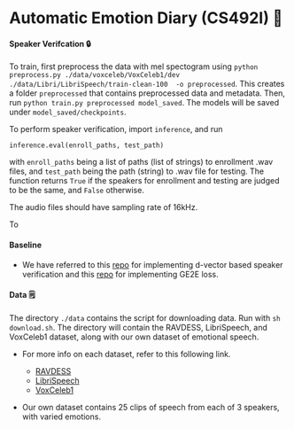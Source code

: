 # Automatic Emotion Diary (CS492I) 📖
#### Speaker Verifcation 🔒

To train, first preprocess the data with mel spectogram using `python preprocess.py ./data/voxceleb/VoxCeleb1/dev ./data/Libri/LibriSpeech/train-clean-100  -o preprocessed`. This creates a folder `preprocessed` that contains preprocessed data and metadata.
Then, run `python train.py preprocessed model_saved`. The models will be saved under `model_saved/checkpoints`.

To perform speaker verification, import `inference`, and run
```
inference.eval(enroll_paths, test_path)
```
with `enroll_paths` being a list of paths (list of strings) to enrollment .wav files, and `test_path` being the path (string) to .wav file for testing. The function returns `True` if the speakers for enrollment and testing are judged to be the same, and `False` otherwise.

The audio files should have sampling rate of 16kHz.

To 

#### Baseline

- We have referred to this [repo](https://github.com/jymsuper/SpeakerRecognition_tutorial) for implementing d-vector based speaker verification and this [repo](https://github.com/yistLin/dvector) for implementing GE2E loss.

#### Data 🗒️
The directory `./data` contains the script for downloading data. Run with `sh download.sh`. The directory will contain the RAVDESS, LibriSpeech, and VoxCeleb1 dataset, along with our own dataset of emotional speech.

- For more info on each dataset, refer to this following link.
     - [RAVDESS](https://zenodo.org/record/1188976)
     - [LibriSpeech](https://www.openslr.org/12/)
     - [VoxCeleb1](https://www.robots.ox.ac.uk/~vgg/data/voxceleb/vox1.html)

- Our own dataset contains 25 clips of speech from each of 3 speakers, with varied emotions.
